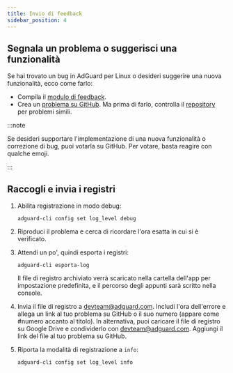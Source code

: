 ```yaml
---
title: Invio di feedback
sidebar_position: 4
---
```


## Segnala un problema o suggerisci una funzionalità

Se hai trovato un bug in AdGuard per Linux o desideri suggerire una nuova funzionalità, ecco come farlo:

- Compila il [modulo di feedback](https://surveys.adguard.com/en/adguard_linux/form.html).
- Crea un [problema su GitHub](https://github.com/AdguardTeam/AdGuardCLI/issues/new/choose). Ma prima di farlo, controlla il [repository](https://github.com/AdguardTeam/AdGuardCLI/issues?q=is%3Aissue) per problemi simili.

:::note

Se desideri supportare l'implementazione di una nuova funzionalità o correzione di bug, puoi votarla su GitHub. Per votare, basta reagire con qualche emoji.

:::

## Raccogli e invia i registri

1. Abilita registrazione in modo debug:

    `adguard-cli config set log_level debug`

2. Riproduci il problema e cerca di ricordare l'ora esatta in cui si è verificato.

3. Attendi un po', quindi esporta i registri:

    `adguard-cli esporta-log`

    Il file di registro archiviato verrà scaricato nella cartella dell'app per impostazione predefinita, e il percorso degli appunti sarà scritto nella console.

4. Invia il file di registro a <devteam@adguard.com>. Includi l'ora dell'errore e allega un link al tuo problema su GitHub o il suo numero (appare come #numero accanto al titolo). In alternativa, puoi caricare il file di registro su Google Drive e condividerlo con <devteam@adguard.com>. Aggiungi il link del file al tuo problema su GitHub.

5. Riporta la modalità di registrazione a `info`:

    `adguard-cli config set log_level info`
